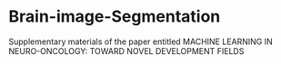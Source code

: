 # Brain-image-Segmentation
Supplementary materials of the paper entitled MACHINE LEARNING IN NEURO-ONCOLOGY: TOWARD NOVEL DEVELOPMENT FIELDS
